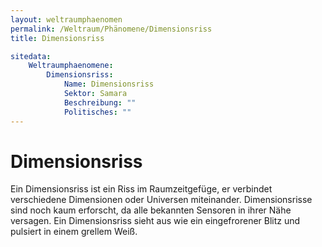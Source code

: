 ```yaml
---
layout: weltraumphaenomen
permalink: /Weltraum/Phänomene/Dimensionsriss
title: Dimensionsriss

sitedata:
    Weltraumphaenomene:
        Dimensionsriss:
            Name: Dimensionsriss
            Sektor: Samara
            Beschreibung: ""
            Politisches: ""
---
```



# Dimensionsriss

Ein Dimensionsriss ist ein Riss im Raumzeitgefüge, er verbindet verschiedene Dimensionen oder Universen miteinander. Dimensionsrisse sind noch kaum erforscht, da alle bekannten Sensoren in ihrer Nähe versagen. Ein Dimensionsriss sieht aus wie ein eingefrorener Blitz und pulsiert in einem grellem Weiß.
